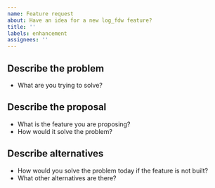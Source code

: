 ```yaml
---
name: Feature request
about: Have an idea for a new log_fdw feature?
title: ''
labels: enhancement
assignees: ''
---
```


## Describe the problem

* What are you trying to solve?

## Describe the proposal

* What is the feature you are proposing?
* How would it solve the problem?

## Describe alternatives

* How would you solve the problem today if the feature is not built?
* What other alternatives are there?
